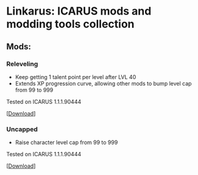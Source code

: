 # Linkarus: ICARUS mods and modding tools collection

## Mods:
### Releveling
- Keep getting 1 talent point per level after LVL 40
- Extends XP progression curve, allowing other mods to bump level cap from 99 to 999

Tested on ICARUS 1.1.1.90444

\[[Download](https://github.com/wafflecomposite/linkarus/releases/tag/releveling_1.1.1.90444_v2)\]
### Uncapped
- Raise character level cap from 99 to 999

Tested on ICARUS 1.1.1.90444

\[[Download](https://github.com/wafflecomposite/linkarus/releases/tag/uncapped_1.1.1.90444_v1)\]
